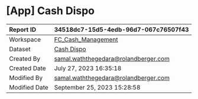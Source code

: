 



# [App] Cash Dispo

|Report ID|34518dc7-15d5-4edb-96d7-067c76507f43|
| :--- | :--- |
|Workspace|[FC_Cash_Management](../Workspaces/FC_Cash_Management.md)|
|Dataset|[Cash Dispo](../Datasets/Cash-Dispo.md)|
|Created By|samal.waththegedara@rolandberger.com|
|Created Date|July 27, 2023 16:35:18|
|Modified By|samal.waththegedara@rolandberger.com|
|Modified Date|September 25, 2023 15:28:58|
